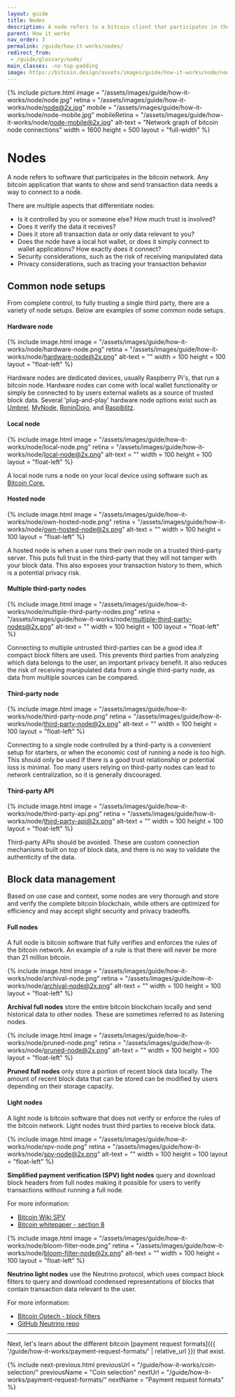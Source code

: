 ```yaml
---
layout: guide
title: Nodes
description: A node refers to a bitcoin client that participates in the bitcoin network.
parent: How it works
nav_order: 3
permalink: /guide/how-it-works/nodes/
redirect_from:
 - /guide/glossary/node/
main_classes: -no-top-padding
image: https://bitcoin.design/assets/images/guide/how-it-works/node/node-preview.jpg
---
```


{% include picture.html
   image = "/assets/images/guide/how-it-works/node/node.jpg"
   retina = "/assets/images/guide/how-it-works/node/node@2x.jpg"
   mobile = "/assets/images/guide/how-it-works/node/node-mobile.jpg"
   mobileRetina = "/assets/images/guide/how-it-works/node/node-mobile@2x.jpg"
   alt-text = "Network graph of bitcoin node connections"
   width = 1600
   height = 500
   layout = "full-width"
%}

# Nodes

A node refers to software that participates in the bitcoin network. Any bitcoin application that wants to show and send transaction data needs a way to connect to a node.

There are multiple aspects that differentiate nodes:
- Is it controlled by you or someone else? How much trust is involved?
- Does it verify the data it receives?
- Does it store all transaction data or only data relevant to you?
- Does the node have a local hot wallet, or does it simply connect to wallet applications? How exactly does it connect?
- Security considerations, such as the risk of receiving manipulated data
- Privacy considerations, such as tracing your transaction behavior

## Common node setups

From complete control, to fully trusting a single third party, there are a variety of node setups. Below are examples of some common node setups.

#### Hardware node

<div class="center" markdown="1">

{% include image.html
   image = "/assets/images/guide/how-it-works/node/hardware-node.png"
   retina = "/assets/images/guide/how-it-works/node/hardware-node@2x.png"
   alt-text = ""
   width = 100
   height = 100
   layout = "float-left"
%}

Hardware nodes are dedicated devices, usually Raspberry Pi's, that run a bitcoin node. Hardware nodes can come with local wallet functionality or simply be connected to by users external wallets as a source of trusted block data. Several 'plug-and-play' hardware node options exist such as [Umbrel](https://getumbrel.com/), [MyNode](https://mynodebtc.com/), [RoninDojo](https://ronindojo.io/), and [Raspiblitz](https://raspiblitz.org/).

</div>

#### Local node

<div class="center" markdown="1">

{% include image.html
   image = "/assets/images/guide/how-it-works/node/local-node.png"
   retina = "/assets/images/guide/how-it-works/node/local-node@2x.png"
   alt-text = ""
   width = 100
   height = 100
   layout = "float-left"
%}

A local node runs a node on your local device using software such as [Bitcoin Core.](https://bitcoincore.org/)

</div>

#### Hosted node

<div class="center" markdown="1">

{% include image.html
   image = "/assets/images/guide/how-it-works/node/own-hosted-node.png"
   retina = "/assets/images/guide/how-it-works/node/own-hosted-node@2x.png"
   alt-text = ""
   width = 100
   height = 100
   layout = "float-left"
%}

A hosted node is when a user runs their own node on a trusted third-party server. This puts full trust in the third-party that they will not tamper with your block data. This also exposes your transaction history to them, which is a potential privacy risk.

</div>

#### Multiple third-party nodes

<div class="center" markdown="1">

{% include image.html
   image = "/assets/images/guide/how-it-works/node/multiple-third-party-nodes.png"
   retina = "/assets/images/guide/how-it-works/node/multiple-third-party-nodes@2x.png"
   alt-text = ""
   width = 100
   height = 100
   layout = "float-left"
%}

Connecting to multiple untrusted third-parties can be a good idea if compact block filters are used. This prevents third parties from analyzing which data belongs to the user, an important privacy benefit. It also reduces the risk of receiving manipulated data from a single third-party node, as data from multiple sources can be compared.

</div>

#### Third-party node

<div class="center" markdown="1">

{% include image.html
   image = "/assets/images/guide/how-it-works/node/third-party-node.png"
   retina = "/assets/images/guide/how-it-works/node/third-party-node@2x.png"
   alt-text = ""
   width = 100
   height = 100
   layout = "float-left"
%}

Connecting to a single node controlled by a third-party is a convenient setup for starters, or when the economic cost of running a node is too high. This should only be used if there is a good trust relationship or potential loss is minimal. Too many users relying on third-party nodes can lead to network centralization, so it is generally discouraged.

</div>

#### Third-party API

<div class="center" markdown="1">

{% include image.html
   image = "/assets/images/guide/how-it-works/node/third-party-api.png"
   retina = "/assets/images/guide/how-it-works/node/third-party-api@2x.png"
   alt-text = ""
   width = 100
   height = 100
   layout = "float-left"
%}

Third-party APIs should be avoided. These are custom connection mechanisms built on top of block data, and there is no way to validate the authenticity of the data.

</div>

## Block data management

Based on use case and context, some nodes are very thorough and store and verify the complete bitcoin blockchain, while others are optimized for efficiency and may accept slight security and privacy tradeoffs.

#### Full nodes

A full node is bitcoin software that fully verifies and enforces the rules of the bitcoin network. An example of a rule is that there will never be more than 21 million bitcoin.

<div class="center" markdown="1">

{% include image.html
   image = "/assets/images/guide/how-it-works/node/archival-node.png"
   retina = "/assets/images/guide/how-it-works/node/archival-node@2x.png"
   alt-text = ""
   width = 100
   height = 100
   layout = "float-left"
%}

**Archival full nodes** store the entire bitcoin blockchain locally and send historical data to other nodes. These are sometimes referred to as listening nodes.

</div>

<div class="center" markdown="1">

{% include image.html
   image = "/assets/images/guide/how-it-works/node/pruned-node.png"
   retina = "/assets/images/guide/how-it-works/node/pruned-node@2x.png"
   alt-text = ""
   width = 100
   height = 100
   layout = "float-left"
%}

**Pruned full nodes** only store a portion of recent block data locally. The amount of recent block data that can be stored can be modified by users depending on their storage capacity.

</div>

#### Light nodes

A light node is bitcoin software that does not verify or enforce the rules of the bitcoin network. Light nodes trust third parties to receive block data.

<div class="center" markdown="1">

{% include image.html
   image = "/assets/images/guide/how-it-works/node/spv-node.png"
   retina = "/assets/images/guide/how-it-works/node/spv-node@2x.png"
   alt-text = ""
   width = 100
   height = 100
   layout = "float-left"
%}

**Simplified payment verification (SPV) light nodes** query and download block headers from full nodes making it possible for users to verify transactions without running a full node.

For more information:

   - [Bitcoin Wiki SPV](https://en.bitcoinwiki.org/wiki/Simplified_Payment_Verification)
   - [Bitcoin whitepaper - section 8](https://bitcoin.org/bitcoin.pdf)

</div>

<div class="center" markdown="1">

{% include image.html
   image = "/assets/images/guide/how-it-works/node/bloom-filter-node.png"
   retina = "/assets/images/guide/how-it-works/node/bloom-filter-node@2x.png"
   alt-text = ""
   width = 100
   height = 100
   layout = "float-left"
%}

**Neutrino light nodes** use the Neutrino protocol, which uses compact block filters to query and download condensed representations of blocks that contain transaction data relevant to the user.

For more information:
   - [Bitcoin Optech - block filters](https://bitcoinops.org/en/topics/compact-block-filters/)
   - [GitHub Neutrino repo](https://github.com/lightninglabs/neutrino)

</div>

---

Next, let's learn about the different bitcoin [payment request formats]({{ '/guide/how-it-works/payment-request-formats/' | relative_url }}) that exist.

{% include next-previous.html
   previousUrl = "/guide/how-it-works/coin-selection/"
   previousName = "Coin selection"
   nextUrl = "/guide/how-it-works/payment-request-formats/"
   nextName = "Payment request formats"
%}
